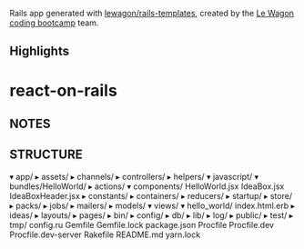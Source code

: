 Rails app generated with [lewagon/rails-templates](https://github.com/lewagon/rails-templates), created by the [Le Wagon coding bootcamp](https://www.lewagon.com) team.

Highlights
----------

# react-on-rails


NOTES
-----

STRUCTURE
---------

▾ app/
  ▸ assets/
  ▸ channels/
  ▸ controllers/
  ▸ helpers/
  ▾ javascript/
    ▾ bundles/HelloWorld/
      ▸ actions/
      ▾ components/
          HelloWorld.jsx
          IdeaBox.jsx
          IdeaBoxHeader.jsx
      ▸ constants/
      ▸ containers/
      ▸ reducers/
      ▸ startup/
      ▸ store/
    ▸ packs/
  ▸ jobs/
  ▸ mailers/
  ▸ models/
  ▾ views/
    ▾ hello_world/
        index.html.erb
    ▸ ideas/
    ▸ layouts/
    ▸ pages/
▸ bin/
▸ config/
▸ db/
▸ lib/
▸ log/
▸ public/
▸ test/
▸ tmp/
  config.ru
  Gemfile
  Gemfile.lock
  package.json
  Procfile
  Procfile.dev
  Procfile.dev-server
  Rakefile
  README.md
  yarn.lock
